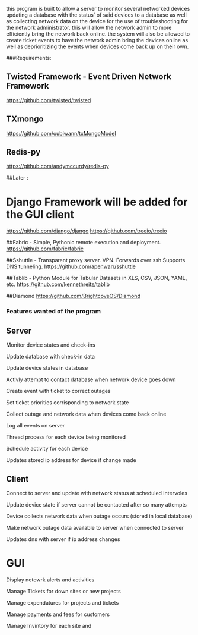 this program is built to allow a server to monitor several networked devices 
updating a database with the status' of said devices to a database as well as 
collecting network data on the device for the use of troubleshooting for the 
network administrator. this will allow the network admin to more efficiently 
bring the network back online. the system will also be allowed to create ticket
events to have the network admin bring the devices online as well as 
deprioritizing the events when devices come back up on their own.







###Requirements:
## Twisted Framework - Event Driven Network Framework
https://github.com/twisted/twisted

## TXmongo 
https://github.com/oubiwann/txMongoModel

## Redis-py
https://github.com/andymccurdy/redis-py


##Later : 

# Django Framework  will be added for the GUI client 
https://github.com/django/django
https://github.com/treeio/treeio


##Fabric - Simple, Pythonic remote execution and deployment.
 https://github.com/fabric/fabric

##Sshuttle - Transparent proxy server. VPN. Forwards over ssh Supports DNS tunneling.
 https://github.com/apenwarr/sshuttle

##Tablib - Python Module for Tabular Datasets in XLS, CSV, JSON, YAML, etc.
 https://github.com/kennethreitz/tablib

##Diamond
 https://github.com/BrightcoveOS/Diamond




### Features wanted of the program


## Server

Monitor device states and check-ins

Update database with check-in data

Update device states in database 

Activly attempt to contact database when network device goes down

Create event with ticket to correct outages

Set ticket priorities corrisponding to network state

Collect outage and network data when devices come back online

Log all events on server

Thread process for each device being monitored

Schedule activity for each device

Updates stored ip address for device if change made
## Client
Connect to server and update with network status at scheduled intervoles

Update device state if server cannot be contacted after so many attempts

Device collects network data when outage occurs (stored in local database)

Make network outage data available to server when connected to server

Updates dns with server if ip address changes

# GUI

Display netowrk alerts and activities

Manage Tickets for down sites or new projects

Manage expendatures for projects and tickets 

Manage payments and fees for customers

Manage Invintory for each site and 
